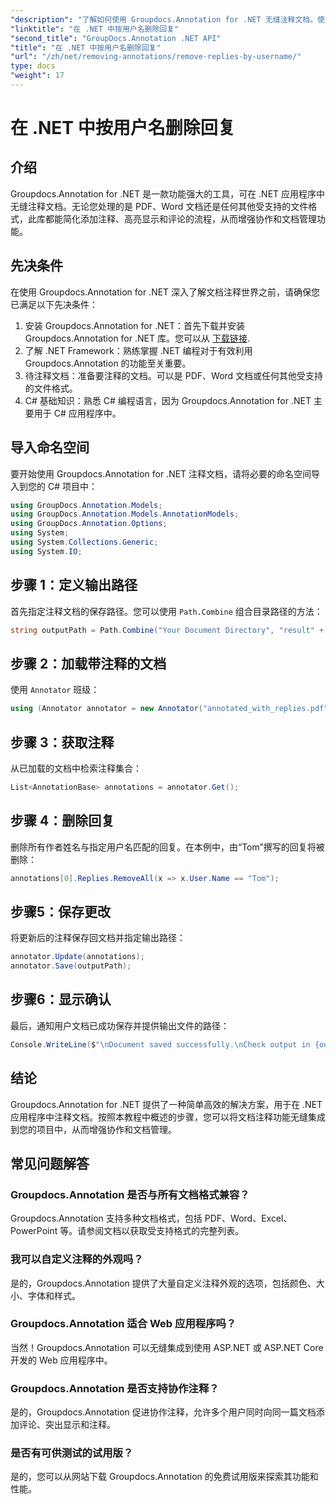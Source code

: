 ```yaml
---
"description": "了解如何使用 Groupdocs.Annotation for .NET 无缝注释文档。使用这款强大的工具，增强协作和文档管理。"
"linktitle": "在 .NET 中按用户名删除回复"
"second_title": "GroupDocs.Annotation .NET API"
"title": "在 .NET 中按用户名删除回复"
"url": "/zh/net/removing-annotations/remove-replies-by-username/"
type: docs
"weight": 17
---
```


# 在 .NET 中按用户名删除回复

## 介绍
Groupdocs.Annotation for .NET 是一款功能强大的工具，可在 .NET 应用程序中无缝注释文档。无论您处理的是 PDF、Word 文档还是任何其他受支持的文件格式，此库都能简化添加注释、高亮显示和评论的流程，从而增强协作和文档管理功能。
## 先决条件
在使用 Groupdocs.Annotation for .NET 深入了解文档注释世界之前，请确保您已满足以下先决条件：
1. 安装 Groupdocs.Annotation for .NET：首先下载并安装 Groupdocs.Annotation for .NET 库。您可以从 [下载链接](https://releases。groupdocs.com/annotation/net/).
2. 了解 .NET Framework：熟练掌握 .NET 编程对于有效利用 Groupdocs.Annotation 的功能至关重要。
3. 待注释文档：准备要注释的文档。可以是 PDF、Word 文档或任何其他受支持的文件格式。
4. C# 基础知识：熟悉 C# 编程语言，因为 Groupdocs.Annotation for .NET 主要用于 C# 应用程序中。

## 导入命名空间
要开始使用 Groupdocs.Annotation for .NET 注释文档，请将必要的命名空间导入到您的 C# 项目中：
```csharp
using GroupDocs.Annotation.Models;
using GroupDocs.Annotation.Models.AnnotationModels;
using GroupDocs.Annotation.Options;
using System;
using System.Collections.Generic;
using System.IO;
```
## 步骤 1：定义输出路径
首先指定注释文档的保存路径。您可以使用 `Path.Combine` 组合目录路径的方法：
```csharp
string outputPath = Path.Combine("Your Document Directory", "result" + Path.GetExtension("input.pdf"));
```
## 步骤 2：加载带注释的文档
使用 `Annotator` 班级：
```csharp
using (Annotator annotator = new Annotator("annotated_with_replies.pdf"))
```
## 步骤 3：获取注释
从已加载的文档中检索注释集合：
```csharp
List<AnnotationBase> annotations = annotator.Get();
```
## 步骤 4：删除回复
删除所有作者姓名与指定用户名匹配的回复。在本例中，由“Tom”撰写的回复将被删除：
```csharp
annotations[0].Replies.RemoveAll(x => x.User.Name == "Tom");
```
## 步骤5：保存更改
将更新后的注释保存回文档并指定输出路径：
```csharp
annotator.Update(annotations);
annotator.Save(outputPath);
```
## 步骤6：显示确认
最后，通知用户文档已成功保存并提供输出文件的路径：
```csharp
Console.WriteLine($"\nDocument saved successfully.\nCheck output in {outputPath}.");
```
## 结论
Groupdocs.Annotation for .NET 提供了一种简单高效的解决方案，用于在 .NET 应用程序中注释文档。按照本教程中概述的步骤，您可以将文档注释功能无缝集成到您的项目中，从而增强协作和文档管理。
## 常见问题解答
### Groupdocs.Annotation 是否与所有文档格式兼容？
Groupdocs.Annotation 支持多种文档格式，包括 PDF、Word、Excel、PowerPoint 等。请参阅文档以获取受支持格式的完整列表。
### 我可以自定义注释的外观吗？
是的，Groupdocs.Annotation 提供了大量自定义注释外观的选项，包括颜色、大小、字体和样式。
### Groupdocs.Annotation 适合 Web 应用程序吗？
当然！Groupdocs.Annotation 可以无缝集成到使用 ASP.NET 或 ASP.NET Core 开发的 Web 应用程序中。
### Groupdocs.Annotation 是否支持协作注释？
是的，Groupdocs.Annotation 促进协作注释，允许多个用户同时向同一篇文档添加评论、突出显示和注释。
### 是否有可供测试的试用版？
是的，您可以从网站下载 Groupdocs.Annotation 的免费试用版来探索其功能和性能。